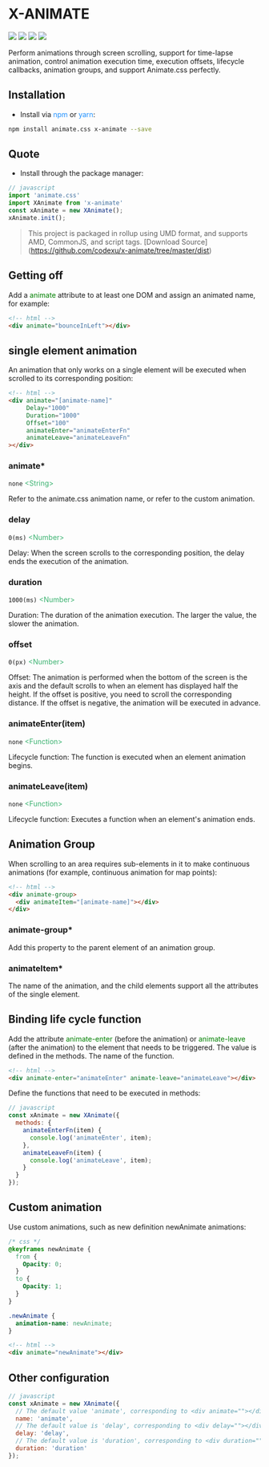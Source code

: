 # X-ANIMATE
![](https://img.shields.io/npm/v/x-animate.svg)
![](https://img.shields.io/github/size/codexu/x-animate/dist/x-animate.min.js.svg)
![](https://img.shields.io/npm/dm/x-animate.svg)
![](https://img.shields.io/github/license/codexu/x-animate.svg)

Perform animations through screen scrolling, support for time-lapse animation, control animation execution time, execution offsets, lifecycle callbacks, animation groups, and support Animate.css perfectly.

## Installation

- Install via <font color=DodgerBlue>npm</font> or <font color=DodgerBlue>yarn</font>:

```sh
npm install animate.css x-animate --save
```

## Quote

- Install through the package manager:

```javascript
// javascript
import 'animate.css'
import XAnimate from 'x-animate'
const xAnimate = new XAnimate();
xAnimate.init();
```

> This project is packaged in rollup using UMD format, and supports AMD, CommonJS, and script tags. [Download Source] (https://github.com/codexu/x-animate/tree/master/dist)

## Getting off

Add a <font color=Green>animate</font> attribute to at least one DOM and assign an animated name, for example:

```html
<!-- html -->
<div animate="bounceInLeft"></div>
```

## single element animation

An animation that only works on a single element will be executed when scrolled to its corresponding position:

```html
<!-- html -->
<div animate="[animate-name]"
     Delay="1000"
     Duration="1000"
     Offset="100"
     animateEnter="animateEnterFn"
     animateLeave="animateLeaveFn"
></div>
```

### animate*

`none` <font color=MediumSeaGreen>&lt;String&gt;</font>

Refer to the animate.css animation name, or refer to the custom animation.

### delay

`0(ms)` <font color=MediumSeaGreen>&lt;Number&gt;</font>

Delay: When the screen scrolls to the corresponding position, the delay ends the execution of the animation.

### duration

`1000(ms)` <font color=MediumSeaGreen>&lt;Number&gt;</font>

Duration: The duration of the animation execution. The larger the value, the slower the animation.

### offset

`0(px)` <font color=MediumSeaGreen>&lt;Number&gt;</font>

Offset: The animation is performed when the bottom of the screen is the axis and the default scrolls to when an element has displayed half the height. If the offset is positive, you need to scroll the corresponding distance. If the offset is negative, the animation will be executed in advance.

### animateEnter(item)

`none` <font color=MediumSeaGreen>&lt;Function&gt;</font>

Lifecycle function: The function is executed when an element animation begins.

### animateLeave(item)

`none` <font color=MediumSeaGreen>&lt;Function&gt;</font>

Lifecycle function: Executes a function when an element's animation ends.

## Animation Group

When scrolling to an area requires sub-elements in it to make continuous animations (for example, continuous animation for map points):

```html
<!-- html -->
<div animate-group>
  <div animateItem="[animate-name]"></div>
</div>
```

### animate-group*

Add this property to the parent element of an animation group.

### animateItem*

The name of the animation, and the child elements support all the attributes of the single element.

## Binding life cycle function

Add the attribute <font color=Green>animate-enter</font> (before the animation) or <font color=Green>animate-leave</font> (after the animation) to the element that needs to be triggered. The value is defined in the methods. The name of the function.

```html
<!-- html -->
<div animate-enter="animateEnter" animate-leave="animateLeave"></div>
```

Define the functions that need to be executed in methods:

```javascript
// javascript
const xAnimate = new XAnimate({
  methods: {
    animateEnterFn(item) {
      console.log('animateEnter', item);
    },
    animateLeaveFn(item) {
      console.log('animateLeave', item);
    }
  }
});
```

## Custom animation

Use custom animations, such as new definition newAnimate animations:

```css
/* css */
@keyframes newAnimate {
  from {
    Opacity: 0;
  }
  to {
    Opacity: 1;
  }
}

.newAnimate {
  animation-name: newAnimate;
}
```

```html
<!-- html -->
<div animate="newAnimate"></div>
```

## Other configuration

```javascript
// javascript
const xAnimate = new XAnimate({
  // The default value 'animate', corresponding to <div animate=""></div>, prevents naming conflicts with other plugins
  name: 'animate',
  // The default value is 'delay', corresponding to <div delay=""></div> to prevent naming conflicts with other plugins
  delay: 'delay',
  // The default value is 'duration', corresponding to <div duration=""></div> to prevent naming conflicts with other plugins
  duration: 'duration'
});
```